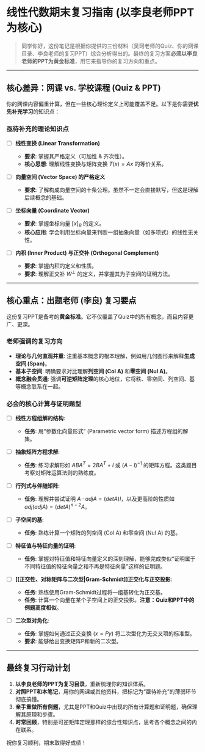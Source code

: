 # 线性代数期末复习指南 (以李良老师PPT为核心)

> 同学你好，这份笔记是根据你提供的三份材料（吴珂老师的Quiz、你的网课目录、李良老师的复习PPT）综合分析得出的。最终的复习方案**必须以李良老师的PPT为黄金标准**，用它来指导你的复习方向和重点。

---

## 核心差异：网课 vs. 学校课程 (Quiz & PPT)

你的网课内容偏重计算，但在一些核心理论定义上可能覆盖不足。以下是你需要**优先补充学习**的知识点：

### 亟待补充的理论知识点

- [ ] **线性变换 (Linear Transformation)**
    - **要求**: 掌握其严格定义（可加性 & 齐次性）。
    - **核心思想**: 理解线性变换与矩阵变换 $T(x)=Ax$ 的等价关系。

- [ ] **向量空间 (Vector Space) 的严格定义**
    - **要求**: 了解构成向量空间的十条公理。虽然不一定会直接默写，但这是理解后续概念的基础。

- [ ] **坐标向量 (Coordinate Vector)**
    - **要求**: 掌握坐标向量 $[x]_B$ 的定义。
    - **核心应用**: 学会利用坐标向量来判断一组抽象向量（如多项式）的线性无关性。

- [ ] **内积 (Inner Product) 与正交补 (Orthogonal Complement)**
    - **要求**: 掌握内积的定义和性质。
    - **要求**: 理解正交补 $W^{\perp}$ 的定义，并掌握其为子空间的证明方法。

---

## 核心重点：出题老师 (李良) 复习要点

这份复习PPT是备考的**黄金标准**。它不仅覆盖了Quiz中的所有概念，而且内容更广、更深。

### 老师强调的复习方向

* **理论与几何直观并重**: 注重基本概念的根本理解，例如用几何图形来解释**生成空间 (Span)**。
* **基本子空间**: 明确要求对比理解**列空间 (Col A)** 和**零空间 (Nul A)**。
* **概念融会贯通**: 强调**可逆矩阵定理**的核心地位，它将秩、零空间、列空间、基等概念联系在一起。

### 必会的核心计算与证明题型

- [ ] **线性方程组解的结构**:
    - **任务**: 用“参数化向量形式” (Parametric vector form) 描述方程组的解集。

- [ ] **抽象矩阵方程求解**:
    - **任务**: 练习求解形如 $ABA^T = 2BA^T + I$ 或 $(A-I)^{-1}$ 的矩阵方程。这类题目考察对矩阵运算法则的熟练度。

- [ ] **行列式与伴随矩阵**:
    - **任务**: 理解并尝试证明 $A \cdot adjA = (detA)I$，以及更高阶的性质如 $adj(adjA)=(detA)^{n-2}A$。

- [ ] **子空间的基**:
    - **任务**: 熟练计算一个矩阵的列空间 (Col A) 和零空间 (Nul A) 的基。

- [ ] **特征值与特征向量的证明**:
    - **任务**: 掌握对特征值和特征向量定义的深刻理解，能够完成类似“证明属于不同特征值的特征向量之和不再是特征向量”这样的证明题。

- [ ] **[[正交性、对称矩阵与二次型|Gram-Schmidt]]正交化与正交投影**:
    - **任务**: 熟练使用Gram-Schmidt过程将一组基转化为正交基。
    - **任务**: 计算一个向量在某个子空间上的正交投影。**注意：Quiz和PPT中的例题高度相似**。

- [ ] **二次型对角化**:
    - **任务**: 掌握如何通过正交变换 ($x=Py$) 将二次型化为无交叉项的标准型。
    - **要求**: 能够给出变换矩阵P和新的二次型。

---

## 最终复习行动计划

1.  **以李良老师的PPT为复习目录**，重新梳理你的知识体系。
2.  **对照PPT和本笔记**，用你的网课或其他资料，把标记为“亟待补充”的薄弱环节彻底搞懂。
3.  **亲手重做所有例题**，尤其是PPT和Quiz中出现的所有计算题和证明题，确保理解其原理和步骤。
4.  **时常回顾**，特别是可逆矩阵定理那样的综合性知识点，思考各个概念之间的内在联系。

祝你复习顺利，期末取得好成绩！